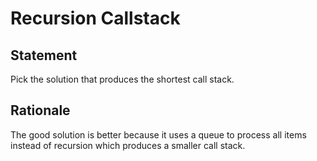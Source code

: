 # Recursion Callstack

## Statement

Pick the solution that produces the shortest call stack.

## Rationale

The good solution is better because it uses a queue to process all items instead of recursion which produces a smaller call stack.
